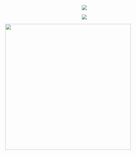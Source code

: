 <p align="center">
<img src="https://capsule-render.vercel.app/api?type=waving&color=timeGradient&height=300&&section=header&text=Hello!&fontSize=90&fontAlign=50&fontAlignY=30&desc=I%20am%20FDSSONG&descAlign=50&descSize=30&descAlignY=60&animation=twinkling" />
</p>
<p align="center">
  <img src="https://readme-typing-svg.demolab.com?font=Fira+Code&pause=1000&color=F759AA&background=F5EDFF00&random=false&width=435&lines=Welcome+to+my+GitHub+page!"/>
</p>

<p>
  <img align="center" width="400" src="https://github-readme-stats.vercel.app/api?username=FDSSONG&theme=transparent&include_all_commits=true&show_icons=true&hide_border=true" />
</p>

<!--
**FDSSONG/FDSSONG** is a ✨ _special_ ✨ repository because its `README.md` (this file) appears on your GitHub profile.

Here are some ideas to get you started:

- 🔭 I’m currently working on ...
- 🌱 I’m currently learning ...
- 👯 I’m looking to collaborate on ...
- 🤔 I’m looking for help with ...
- 💬 Ask me about ...
- 📫 How to reach me: ...
- 😄 Pronouns: ...
- ⚡ Fun fact: ...
-->
